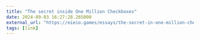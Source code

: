 ```yaml
---
title: "The secret inside One Million Checkboxes"
date: 2024-09-03 16:27:28.265000
external_url: "https://eieio.games/essays/the-secret-in-one-million-checkboxes/"
tags: [link]
---
```


